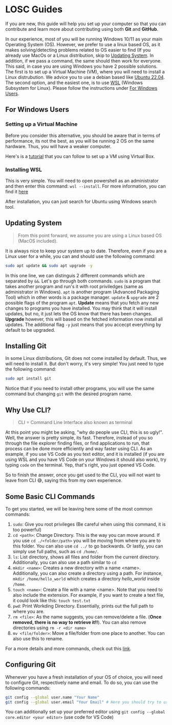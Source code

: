# LOSC Guides

If you are new, this guide will help you set up your computer so that you can
contribute and learn more about contributing using both **Git** and **GitHub**.

In our experience, most of you will be running Windows 10/11 as your main Operating System (OS).
However, we prefer to use a linux based OS, as it makes solving/detecting problems related
to OS easier to find (If you already use MacOs or a Linux distribution, skip to [Updating System](#updating-system).
In addition, if we pass a command, the same should then work for everyone.
This said, in case you are using Windows you have 2 possible solutions. The first
is to set up a Virtual Machine (VM), where you will need to install a Linux distrubution.
We advice you to use a debian based like [Ubuntu 22.04](https://ubuntu.com/). The second option, and
the easiest one, is to use [WSL](https://learn.microsoft.com/en-us/windows/wsl/install) (Windows Subsystem for Linux).
Please follow the instructions under [For Windows Users](#for-windows-users).

## For Windows Users

### Setting up a Virtual Machine

Before you consider this alternative, you should be aware that in terms of performance,
its not the best, as you will be running 2 OS on the same hardware. Thus, you will have
a weaker computer.

Here's is a [tutorial](https://www.youtube.com/watch?v=v1JVqd8M3Yc) that you can follow to set up a VM using Virtual Box.

### Installing WSL

This is very simple. You will need to open powershell as an administrator and then
enter this command: `wsl --install`. For more information, you can find it [here](https://learn.microsoft.com/en-us/windows/wsl/install)

After installation, you can just search for Ubuntu using Windows search tool.

## Updating System

> From this point forward, we assume you are using a Linux based OS (MacOS included).

It is always nice to keep your system up to date. Therefore, even if you are a Linux user for a while,
you can and should use the following command:

```sh
sudo apt update && sudo apt upgrade -y
```

In this one line, we can distinguis 2 different commands which are separated by `&&`.
Let's go through both commands. `sudo` is a program that takes another program and
run's it with root priviledges (same as administrator in Windows). `apt` is another
program (Advanced Packaging Tool) which in other words is a package manager. `update` & `upgrade` are
2 possible flags of the program `apt`. **Update** means that you fetch any new changes
to programs you have installed. You may think that it will install updates, but no, it just lets
the OS know that there has been changes. **Upgrade** however, this will based on the fetched
information now install all updates. The additional flag `-y` just means that you accecpt
everything by default to be upgraded.

## Installing Git

In some Linux distributions, Git does not come installed by default. Thus, we will
need to install it. But don't worry, it's very simple! You just need to type the following
command:

```sh
sudo apt install git
```

Notice that if you need to install other programs, you will use the same command but changing
`git` with the desired program name.

## Why Use CLI?

> CLI = Command Line Interface also known as terminal

At this point you might be asking, "why do people use CLI, this is so ugly!". Well,
the answer is pretty simple, its fast. Therefore, instead of you so through the file explorer
finding files, or find applications to run, that process can be done more efficiently and way faster
using CLI. As an example, if you use VS Code as you text editor, and it is installed
(if you are using WSL and you have VS Code on your Windows it should also work), try typing `code` on the
terminal. Yep, that's right, you just opened VS Code.

So to finish the answer, once you get used to the CLI, you will not want to leave from CLI 😅, saying
this from my own experience.

## Some Basic CLI Commands

To get you started, we will be leaving here some of the most common commands:

1. `sudo`: Give you root privileges (Be careful when using this command, it is too powerful)
1. `cd <path>`: Change Directory. This is the way you can move around. If you use `cd ./<folder/path>`
   you will be moving from where you are to this folder. You can also use `cd ../` to go backwards. Or lastly,
   you can simply use full paths, such as `cd /home/`.
1. `ls`: List directory, shows all files and folder from the current directory. Additionally, you can
   also use a path similar to `cd`
1. `mkdir <name>`: Creates a new directory with a name \<name>. Additionally, you can
   also create a directory using a path. For instance, `mkdir /home/hello_world` which creates
   a directory _hello_world_ inside `/home`.
1. `touch <name>`: Create a file with a name \<name>. Note that you need to also include the extension.
   For example, if you want to create a text file, it could look like this: `touch test.txt`
1. `pwd`: Print Workding Directory. Essentially, prints out the full path to where you are.
1. `rm <file>`: As the name suggests, you can remove/delete a file. (**Once removed, there is no way to retrieve it!!**). You can also remove
   directories using `rm -r <dir name>`
1. `mv <file/folder>`: Move a file/folder from one place to another. You can also use this to rename.

For a more details and more commands, check out this [link](https://www.educative.io/blog/bash-shell-command-cheat-sheet).

## Configuring Git

Whenever you have a fresh installation of your OS of choice, you will need to configure Git, respectively name and email.
To do so, you can use the following commands:

```sh
git config --global user.name "Your Name"
git config --global user.email "Your Email" # Here you should try to use the same email as in your GitHub account
```

You can additionally set up your preferred editor using `git config --global core.editor <your editor>` (use code for VS Code)
